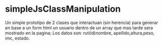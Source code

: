 # simpleJsClassManipulation
Un simple prototipo de 2 clases que interactuan (sin herencia) para generar en base a un form html un usuario dentro de un array que mas tarde sera mostrado en la pagina; Los datos son: rut(id)nombre, apellido,altura,peso, imc, estado.
